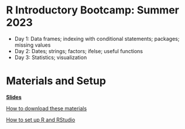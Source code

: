 # R Introductory Bootcamp: Summer 2023

* Day 1: Data frames; indexing with conditional statements; packages; missing values
* Day 2: Dates; strings; factors; ifelse; useful functions
* Day 3: Statistics; visualization



# Materials and Setup

**[Slides](https://nuwildcat.sharepoint.com/:p:/r/sites/NUIT-RCS/Shared%20Documents/data%20services/PUBLIC_SHARE/r_intro_20230710.pptx?d=w84727fc6e941471ebc5e99bc027db85f&csf=1&web=1&e=Z4w5tI)**

[How to download these materials](https://sites.northwestern.edu/researchcomputing/resources/downloading-from-github/)

[How to set up R and RStudio](https://sites.northwestern.edu/researchcomputing/resources/r-and-rstudio/)
